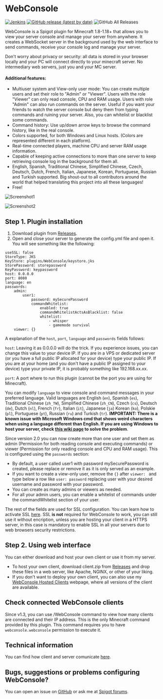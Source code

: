 # WebConsole

[![Jenkins](https://img.shields.io/jenkins/build?jobUrl=https%3A%2F%2Fjenkins.mesacarlos.es%2Fjob%2FWebConsole%2F)](https://jenkins.mesacarlos.es/job/WebConsole/)
[![GitHub release (latest by date)](https://img.shields.io/github/v/release/mesacarlos/WebConsole)](https://github.com/mesacarlos/WebConsole/releases/latest)
![GitHub All Releases](https://img.shields.io/github/downloads/mesacarlos/WebConsole/total?label=total%20downloads)

WebConsole is a Spigot plugin for Minecraft 1.8-1.18+ that allows you to view your server console and manage your server from anywhere. It creates a WebSocket server in the background used by the web interface to send commands, receive your console log and manage your server.

Don't worry about privacy or security: all data is stored in your browser locally and your PC will connect directly to your minecraft server. No intermediary web servers, just you and your MC server.

#### Additional features:
* Multiuser system and View-only user mode: You can create multiple users and set their role to "Admin" or "Viewer". Users with the role "Viewer" can only read console, CPU and RAM usage. Users with role "Admin" can also run commands on the server. Useful if you want your friends to watch the server console but deny them from typing commands and ruining your server. Also, you can whitelist or blacklist some commands.
* Command history: Use up/down arrow keys to browse the command history, like in the real console.
* Colors supported, for both Windows and Linux hosts. (Colors are represented different in each platform).
* Real-time connected players, machine CPU and server RAM usage information.
* Capable of keeping active connections to more than one server to keep retrieving console log in the background for them all.
* English, Spanish, Traditional Chinese, Simplified Chinese, Czech, Deutsch, Dutch, French, Italian, Japanese, Korean, Portuguese, Russian and Turkish supported. Big shout-out to all contributors around the world that helped translating this project into all these languages!
* Free!

![Screenshot1](https://i.imgur.com/tWp3JaB.png)

![Screenshot2](https://i.imgur.com/Woay6TC.png)


## Step 1. Plugin installation

1. Download plugin from [Releases](https://github.com/mesacarlos/WebConsole/releases).
2. Open and close your server to generate the config.yml file and open it. You will see something like the following:

```
useSSL: false  
StoreType: JKS  
KeyStore: plugins/WebConsole/keystore.jks  
StorePassword: storepassword  
KeyPassword: keypassword  
host: 0.0.0.0  
port: 8080  
language: en  
passwords:  
    admin:  
        user1:  
            password: mySecurePassword  
            commandWhitelist:  
                enabled: true  
                commandWhitelistActsAsBlacklist: false  
                whitelist:  
                    - whisper  
                    - gamemode survival  
    viewer: {}  
```


A explanation of the `host`, `port`, `language` and `passwords` fields follows:

`host`: Leaving it as 0.0.0.0 will do the trick. If you experience issues, you can change this value to your device IP. If you are in a VPS or dedicated server (or you have a full public IP allocated for your device) type your public IP. If you are at your home (and you don't have a public IP assigned to your device) type your private IP, it is probably something like 192.168.xx.xx.

`port`: A port where to run this plugin (cannot be the port you are using for Minecraft).

You can modify `language` to view console and command messages in your preferred language. Valid languages are English (`en`), Spanish (`es`), Traditional Chinese (`zh_TW`), Simplified  Chinese (`zh_CN`), Czech (`cs`), Deutsch (`de`), Dutch (`nl`), French (`fr`), Italian (`it`), Japanese (`ja`) Korean (`ko`), Polskie (`pl`), Portuguese (`pt`), Russian (`ru`) and Turkish (`tr`). **IMPORTANT: There is a known issue with Microsoft Windows cmd that shows weird characters when using a language different than English. If you are using Windows to host your server, check [this wiki page](https://github.com/mesacarlos/WebConsole/wiki/Show-local-characters-in-Windows-Console) to solve the problem**.

Since version 2.0 you can now create more than one user and set them as admin (Permission for both reading console and executing commands) or viewer (Permission for only reading console and CPU and RAM usage). This is configured using the `passwords` section:
- By default, a user called user1 with password mySecurePassword is created, please replace or remove it as it is only served as an example.
- If you want to create a view-only user, remove the `{}` after `viewer: ` and type below a row like `user: password` replacing user with your desired username and password with your password.
- You can create as many admins or viewers as needed.
- For all your admin users, you can enable a whitelist of commands under the commandWhitelist section of your user.

The rest of the fields are used for SSL configuration. You can learn how to activate SSL [here](https://github.com/mesacarlos/WebConsole/wiki/SSL-Configuration). SSL **is not** required for WebConsole to work, you can still use it without encription, unless you are hosting your client in a HTTPS server, in this case is mandatory to enable SSL in all your servers due to web browsers security restrictions.


## Step 2. Using web interface
You can either download and host your own client or use it from my server.
- To host your own client, download client.zip from [Releases](https://github.com/mesacarlos/WebConsole/releases) and drop these files in a web server, like Apache, NGINX, or other of your liking.
- If you don't want to deploy your own client, you can also use my [WebConsole Hosted Clients](https://mesacarlos.es/webconsole/) webpage, where all versions of the client are available.

## Check connected WebConsole clients
Since v1.3, you can use /WebConsole command to view how many clients are connected and their IP address. This is the only Minecraft command provided by this plugin. This command requires you to have `webconsole.webconsole` permission to execute it.


## Technical information

You can find how client and server comunicate [here](https://github.com/mesacarlos/WebConsole/wiki/WebSocket-commands-and-responses).

## Bugs, suggestions or problems configuring WebConsole?
You can open an issue on [GitHub](https://github.com/mesacarlos/WebConsole/issues) or ask me at [Spigot forums](https://www.spigotmc.org/threads/webconsole.390291/).
